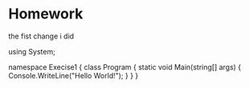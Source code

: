 # Homework

the fist change i did

using System;

namespace Execise1
{
    class Program
    {
        static void Main(string[] args)
        {
            Console.WriteLine("Hello World!");
        }
    }
}
